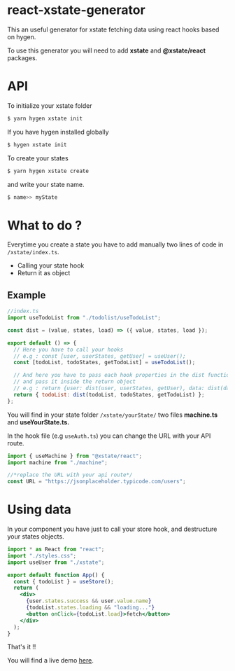 # react-xstate-generator
This an useful generator for xstate fetching data using react hooks based on hygen.

To use this generator you will need to add **xstate** and **@xstate/react** packages.

# API

To initialize your xstate folder

```jsx
$ yarn hygen xstate init
```

If you have hygen installed globally

```jsx
$ hygen xstate init
```

 

To create your states

```jsx
$ yarn hygen xstate create
```

and write your state name.

```jsx
$ name>> myState
```

# What to do ?

Everytime you create a state you have to add manually two lines of code in `/xstate/index.ts`.

- Calling your state hook
- Return it as object

## Example

```jsx
//index.ts
import useTodoList from "./todolist/useTodoList";

const dist = (value, states, load) => ({ value, states, load });

export default () => {
  // Here you have to call your hooks
  // e.g : const [user, userStates, getUser] = useUser();
  const [todoList, todoStates, getTodoList] = useTodoList();

  // And here you have to pass each hook properties in the dist function
  // and pass it inside the return object
  // e.g : return {user: dist(user, userStates, getUser), data: dist(data, dataStates, getData)}
  return { todoList: dist(todoList, todoStates, getTodoList) };
};
```

You will find in your state folder `/xstate/yourState/` two files **machine.ts** and **useYourState.ts.**

In the hook file (e.g `useAuth.ts`) you can change the URL with your API route.

```jsx
import { useMachine } from "@xstate/react";
import machine from "./machine";

//*replace the URL with your api route*/
const URL = "https://jsonplaceholder.typicode.com/users";
```

# Using data

In your component you have just to call your store hook, and destructure your states objects.

```jsx
import * as React from "react";
import "./styles.css";
import useUser from "./xstate";

export default function App() {
  const { todoList } = useStore();
  return (
    <div>
      {user.states.success && user.value.name}
      {todoList.states.loading && "loading..."}
      <button onClick={todoList.load}>fetch</button>
    </div>
  );
}
```

That's it !!

You will find a live demo [here](https://codesandbox.io/s/new-mountain-gt5l4).

